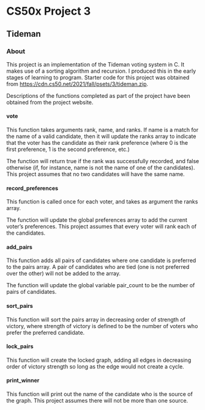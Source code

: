# CS50x Project 3
## Tideman
### About
This project is an implementation of the Tideman voting system in C. It makes use of a sorting algorithm and recursion. I produced this in the early stages of learning to program. Starter code for this project was obtained from https://cdn.cs50.net/2021/fall/psets/3/tideman.zip.

Descriptions of the functions completed as part of the project have been obtained from the project website.

#### vote
This function takes arguments rank, name, and ranks. If name is a match for the name of a valid candidate, then it will update the ranks array to indicate that the voter has the candidate as their rank preference (where 0 is the first preference, 1 is the second preference, etc.)

The function will return true if the rank was successfully recorded, and false otherwise (if, for instance, name is not the name of one of the candidates). This project assumes that no two candidates will have the same name.

#### record_preferences
This function is called once for each voter, and takes as argument the ranks array.

The function will update the global preferences array to add the current voter’s preferences. This project assumes that every voter will rank each of the candidates.

#### add_pairs
This function adds all pairs of candidates where one candidate is preferred to the pairs array. A pair of candidates who are tied (one is not preferred over the other) will not be added to the array.

The function will update the global variable pair_count to be the number of pairs of candidates.

#### sort_pairs
This function will sort the pairs array in decreasing order of strength of victory, where strength of victory is defined to be the number of voters who prefer the preferred candidate.

#### lock_pairs 
This function will create the locked graph, adding all edges in decreasing order of victory strength so long as the edge would not create a cycle.

#### print_winner 
This function will print out the name of the candidate who is the source of the graph. This project assumes there will not be more than one source.
